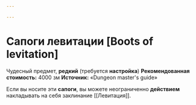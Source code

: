 ```yaml
---

---
```

# Сапоги левитации [Boots of levitation]

Чудесный предмет, **редкий** (требуется **настройка**)
**Рекомендованная стоимость:** 4000 зм
**Источник:** «Dungeon master's guide»

Если вы носите эти **сапоги**, вы можете неограниченно **действием** накладывать на себя заклинание [[Левитация]].